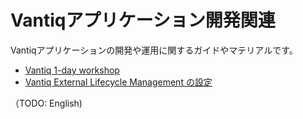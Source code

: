 # Vantiqアプリケーション開発関連
Vantiqアプリケーションの開発や運用に関するガイドやマテリアルです。
- [Vantiq 1-day workshop](./1-day-workshop/docs/jp/readme.md)
- [Vantiq External Lifecycle Management の設定](./docs/jp/Vantiq_ExtLifecycleManagement_SetupProcedure.md)


（TODO: English)

